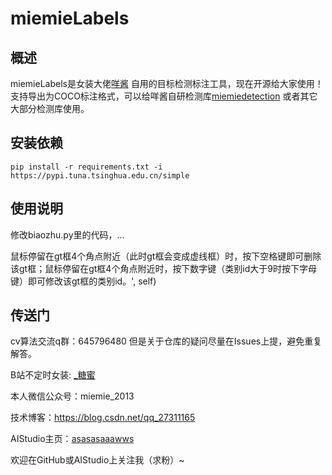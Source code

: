# miemieLabels

## 概述

miemieLabels是女装大佬[咩酱](https://github.com/miemie2013) 自用的目标检测标注工具，现在开源给大家使用！支持导出为COCO标注格式，可以给咩酱自研检测库[miemiedetection](https://github.com/miemie2013/miemiedetection) 或者其它大部分检测库使用。


## 安装依赖

```
pip install -r requirements.txt -i https://pypi.tuna.tsinghua.edu.cn/simple
```


## 使用说明

修改biaozhu.py里的代码，...

鼠标停留在gt框4个角点附近（此时gt框会变成虚线框）时，按下空格键即可删除该gt框；鼠标停留在gt框4个角点附近时，按下数字键（类别id大于9时按下字母键）即可修改该gt框的类别id。', self)


## 传送门
cv算法交流q群：645796480
但是关于仓库的疑问尽量在Issues上提，避免重复解答。

B站不定时女装: [_糖蜜](https://space.bilibili.com/646843384)

本人微信公众号：miemie_2013

技术博客：https://blog.csdn.net/qq_27311165

AIStudio主页：[asasasaaawws](https://aistudio.baidu.com/aistudio/personalcenter/thirdview/165135)

欢迎在GitHub或AIStudio上关注我（求粉）~
